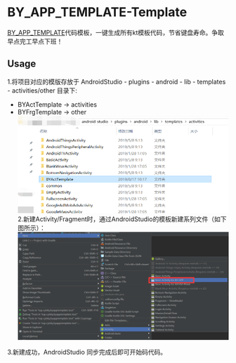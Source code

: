 # BY_APP_TEMPLATE-Template

[BY_APP_TEMPLATE](https://github.com/cyixlq/BY_APP_TEMPLATE)代码模板，一键生成所有kt模板代码，节省键盘寿命。争取早点完工早点下班！

## Usage

1.将项目对应的模版存放于 AndroidStudio - plugins - android - lib - templates - activities/other 目录下:
* BYActTemplate -> activities
* BYFrgTemplate -> other
![添加Activity插件示例](./screenshots/put.png)
2.新建Activity/Fragment时，通过AndroidStudio的模板新建系列文件（如下图所示）：
![新建Activity示例](./screenshots/create.png)

3.新建成功，AndroidStudio 同步完成后即可开始码代码。
